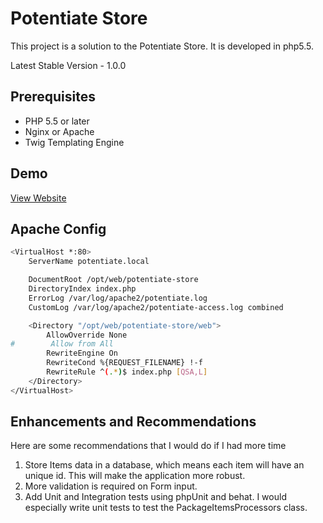 Potentiate Store
===================

This project is a solution to the Potentiate Store. It is developed in php5.5. 

Latest Stable Version - 1.0.0

## Prerequisites

- PHP 5.5 or later
- Nginx or Apache
- Twig Templating Engine

## Demo

[View Website](https://potentiate-store.herokuapp.com/)

## Apache Config 

```sh
<VirtualHost *:80>
    ServerName potentiate.local

    DocumentRoot /opt/web/potentiate-store
    DirectoryIndex index.php
    ErrorLog /var/log/apache2/potentiate.log
    CustomLog /var/log/apache2/potentiate-access.log combined

    <Directory "/opt/web/potentiate-store/web">
        AllowOverride None
#        Allow from All
        RewriteEngine On
        RewriteCond %{REQUEST_FILENAME} !-f
        RewriteRule ^(.*)$ index.php [QSA,L]
    </Directory>
</VirtualHost>

```

## Enhancements and Recommendations

Here are some recommendations that I would do if I had more time

1) Store Items data in a database, which means each item will have an unique id. This will make the application more robust.
2) More validation is required on Form input.
3) Add Unit and Integration tests using phpUnit and behat. I would especially write unit tests to test the PackageItemsProcessors class.
